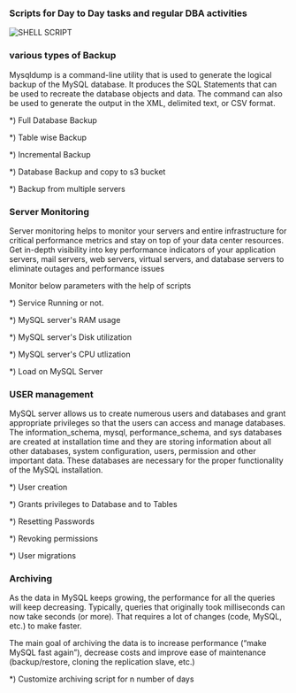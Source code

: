 ### Scripts for Day to Day tasks and regular DBA activities 

![SHELL SCRIPT](https://img.shields.io/badge/Shell_Script-121011?style=for-the-badge&logo=gnu-bash&logoColor=white)

### various types of Backup 

Mysqldump is a command-line utility that is used to generate the logical backup of the MySQL database. It produces the SQL Statements that can be used to recreate the database objects and data. The command can also be used to generate the output in the XML, delimited text, or CSV format.

*) Full Database Backup

*) Table wise Backup

*) Incremental Backup

*) Database Backup and copy to s3 bucket

*) Backup from multiple servers

 
### Server Monitoring 

Server monitoring helps to monitor your servers and entire infrastructure for critical performance metrics and stay on top of your data center resources. Get in-depth visibility into key performance indicators of your application servers, mail servers, web servers, virtual servers, and database servers to eliminate outages and performance issues

Monitor below parameters with the help of scripts

*) Service Running or not. 

*) MySQL server's RAM usage 

*) MySQL server's Disk utilization

*) MySQL server's CPU utlization 

*) Load on MySQL Server 

### USER management

MySQL server allows us to create numerous users and databases and grant appropriate privileges so that the users can access and manage databases.
The information_schema, mysql, performance_schema, and sys databases are created at installation time and they are storing information about all other databases, system configuration, users, permission and other important data. These databases are necessary for the proper functionality of the MySQL installation.

*) User creation  

*) Grants privileges to Database and to Tables  

*) Resetting Passwords

*) Revoking permissions

*) User migrations

### Archiving 
As the data in MySQL keeps growing, the performance for all the queries will keep decreasing. Typically, queries that originally took milliseconds can now take seconds (or more). That requires a lot of changes (code, MySQL, etc.) to make faster.

The main goal of archiving the data is to increase performance (“make MySQL fast again”), decrease costs and improve ease of maintenance (backup/restore, cloning the replication slave, etc.)

*) Customize archiving script for n number of days 
